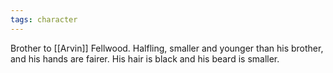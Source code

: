 ```yaml
---
tags: character
---
```

Brother to [[Arvin]] Fellwood. Halfling, smaller and younger than his brother, and his hands are fairer. His hair is black and his beard is smaller.